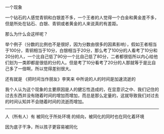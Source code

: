一个现象

一个钻石的人感觉青铜和白银差不多，一个王者的人觉得一个白金和黄金差不多，但是所处在钻石、白银、青铜或者黄金的人来说真的有差距。

那么为什么会这样呢？

举个例子（分数的比例也不是很好，因为分数由很多的因素影响），假如王者相当于100分，青铜相当于10分，白银相当于20分，那么考了100分的人看考了10分和20分的人，一个比自己低了90分一个比自己低了80分，二者都很低所以内心给他们划为一类即都是很低的分的人。但是考了10分看考了20分的人那就等于是比自己多了一倍啊，所以觉得差别很大。

还有就是 《把时间当作朋友》李笑来 中所说的人的时间是加速流逝的

我个人认为这个现象的主要原因是人的健忘性造成的，在显意识之中、我们记住的过去东西并没有随着时间的增加而增加，而总是那么定量的，这就导致我们对过去的时间认知并不会随着时间的流逝而增加。
___
人（所有人）有 被同化于所处环境 的倾向，被同化的同时也在同化着环境

因为底子干净，所以孩子更容易被同化